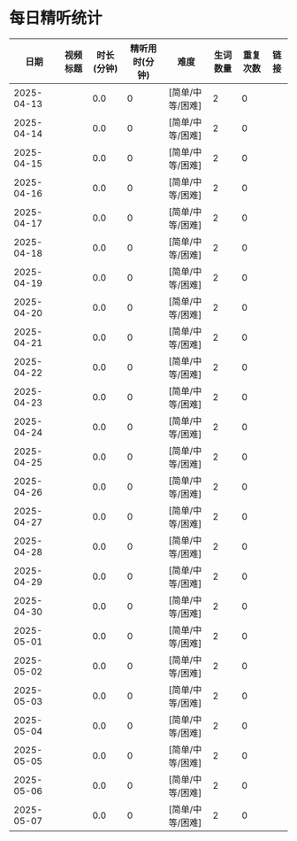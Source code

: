 # 每日精听统计

| 日期 | 视频标题 | 时长(分钟) | 精听用时(分钟) | 难度 | 生词数量 | 重复次数 | 链接 |
|-----|---------|-----------|--------------|-----|---------|---------|-----|
| 2025-04-13 |  | 0.0 | 0 | [简单/中等/困难] | 2 | 0 |  |
| 2025-04-14 |  | 0.0 | 0 | [简单/中等/困难] | 2 | 0 |  |
| 2025-04-15 |  | 0.0 | 0 | [简单/中等/困难] | 2 | 0 |  |
| 2025-04-16 |  | 0.0 | 0 | [简单/中等/困难] | 2 | 0 |  |
| 2025-04-17 |  | 0.0 | 0 | [简单/中等/困难] | 2 | 0 |  |
| 2025-04-18 |  | 0.0 | 0 | [简单/中等/困难] | 2 | 0 |  |
| 2025-04-19 |  | 0.0 | 0 | [简单/中等/困难] | 2 | 0 |  |
| 2025-04-20 |  | 0.0 | 0 | [简单/中等/困难] | 2 | 0 |  |
| 2025-04-21 |  | 0.0 | 0 | [简单/中等/困难] | 2 | 0 |  |
| 2025-04-22 |  | 0.0 | 0 | [简单/中等/困难] | 2 | 0 |  |
| 2025-04-23 |  | 0.0 | 0 | [简单/中等/困难] | 2 | 0 |  |
| 2025-04-24 |  | 0.0 | 0 | [简单/中等/困难] | 2 | 0 |  |
| 2025-04-25 |  | 0.0 | 0 | [简单/中等/困难] | 2 | 0 |  |
| 2025-04-26 |  | 0.0 | 0 | [简单/中等/困难] | 2 | 0 |  |
| 2025-04-27 |  | 0.0 | 0 | [简单/中等/困难] | 2 | 0 |  |
| 2025-04-28 |  | 0.0 | 0 | [简单/中等/困难] | 2 | 0 |  |
| 2025-04-29 |  | 0.0 | 0 | [简单/中等/困难] | 2 | 0 |  |
| 2025-04-30 |  | 0.0 | 0 | [简单/中等/困难] | 2 | 0 |  |
| 2025-05-01 |  | 0.0 | 0 | [简单/中等/困难] | 2 | 0 |  |
| 2025-05-02 |  | 0.0 | 0 | [简单/中等/困难] | 2 | 0 |  |
| 2025-05-03 |  | 0.0 | 0 | [简单/中等/困难] | 2 | 0 |  |
| 2025-05-04 |  | 0.0 | 0 | [简单/中等/困难] | 2 | 0 |  |
| 2025-05-05 |  | 0.0 | 0 | [简单/中等/困难] | 2 | 0 |  |
| 2025-05-06 |  | 0.0 | 0 | [简单/中等/困难] | 2 | 0 |  |
| 2025-05-07 |  | 0.0 | 0 | [简单/中等/困难] | 2 | 0 |  |